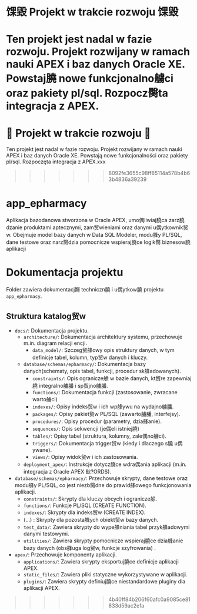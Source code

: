 
# 馃毀 Projekt w trakcie rozwoju 馃毀
Ten projekt jest nadal w fazie rozwoju. Projekt rozwijany w ramach nauki APEX i baz danych Oracle XE. Powstaj膮 nowe funkcjonalno艣ci oraz pakiety pl/sql. Rozpocz臋ta integracja z APEX.
=======
# 🚧 Projekt w trakcie rozwoju 🚧
Ten projekt jest nadal w fazie rozwoju. Projekt rozwijany w ramach nauki APEX i baz danych Oracle XE. Powstają nowe funkcjonalności oraz pakiety pl/sql. Rozpoczęta integracja z APEX.xxx
>>>>>>> 8092fe3655c98ff85114a578b4b63b4836a39239

# app_epharmacy
Aplikacja bazodanowa stworzona w Oracle APEX, umo偶liwiaj膮ca zarz膮dzanie produktami aptecznymi, zam贸wieniami oraz danymi u偶ytkownik贸w.
Obejmuje model bazy danych w Data SQL Modeler, modu艂y PL/SQL, dane testowe oraz narz臋dzia pomocnicze wspieraj膮ce logik臋 biznesow膮 aplikacji

# Dokumentacja projektu

Folder zawiera dokumentacj臋 techniczn膮 i u偶ytkow膮 projektu `app_epharmacy`.

## Struktura katalog贸w

- `docs/`: Dokumentacja projektu.
  - `architecture/`: Dokumentacja architektury systemu, przechowuje m.in. diagram relacji encji.
	- `data_model/`: Szczeg贸艂owy opis struktury danych, w tym definicje tabel, kolumn, typ贸w danych i kluczy. 
  - `database/schemas/epharmacy/`: Dokumentacja bazy danych(schematy, opis tabel, funkcji, procedur sk艂adowanych).  
  	- `constraints/`: Opis ogranicze艅 w bazie danych, kt贸re zapewniaj膮 integralno艣膰 i sp贸jno艣膰. 
  	- `functions/`: Dokumentacja funkcji (zastosowanie, zwracane warto艣ci) 
  	- `indexes/`: Opisy indeks贸w i ich wp艂ywu na wydajno艣膰. 
  	- `packages/`: Opisy pakiet贸w PL/SQL (zawarto艣膰, interfejsy). 
  	- `procedures/`: Opisy procedur (parametry, dzia艂anie). 
  	- `sequences/`: Opis sekwencji (je偶eli istniej膮) 
  	- `tables/`:  Opisy tabel (struktura, kolumny, zale偶no艣ci).  
  	- `triggers/`: Dokumentacja trigger贸w (kiedy i dlaczego s膮 u偶ywane). 
  	- `views/`: Opisy widok贸w i ich zastosowania. 
  - `deployment_apex/`: Instrukcje dotycz膮ce wdra偶ania aplikacji (m.in. integracja z Oracle APEX 鈥?ORDS).
- `database/schemas/epharmacy/`: Przechowuje skrypty, dane testowe oraz modu艂y PL/SQL, co jest niezb臋dne do prawid艂owego funkcjonowania aplikacji.
  	- `constraints/`: Skrypty dla kluczy obcych i ogranicze艅. 
  	- `functions/`: Funkcje PL/SQL (CREATE FUNCTION). 
  	- `indexes/`: Skrypty dla indeks贸w (CREATE INDEX). 
  	-  (...)    : Skrypty dla pozosta艂ych obiekt贸w bazy danych.
  - `test_data/`: Zawiera skrypty do wype艂niania tabel przyk艂adowymi danymi testowymi.
  - `utilities/`: Zawiera skrypty pomocnicze wspieraj膮ce dzia艂anie bazy danych (obs艂uga log贸w, funkcje szyfrowania) .  
- `apex/`: Przechowuje komponenty aplikacji.
  - `applications/`: Zawiera skrypty eksportuj膮ce definicje aplikacji APEX.  
  - `static_files/`: Zawiera pliki statyczne wykorzystywane w aplikacji.  
  - `plugins/`: Zawiera skrypty definiuj膮ce niestandardowe pluginy dla aplikacji APEX.

 
  
>>>>>>> 4b40ff84b206f60afc0a9085ce81833d59ac2efa
